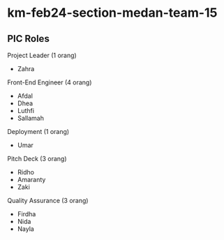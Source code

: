 # km-feb24-section-medan-team-15

## PIC Roles
Project Leader (1 orang)
- Zahra

Front-End Engineer (4 orang)
- Afdal
- Dhea
- Luthfi
- Sallamah

Deployment (1 orang)
- Umar

Pitch Deck (3 orang)
- Ridho
- Amaranty
- Zaki

Quality Assurance (3 orang)
- Firdha
- Nida
- Nayla